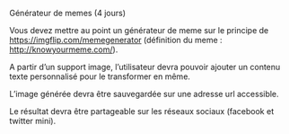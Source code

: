 Générateur de memes (4 jours)

Vous devez mettre au point un générateur de meme sur le principe de https://imgflip.com/memegenerator (définition du meme : http://knowyourmeme.com/).

A partir d’un support image, l’utilisateur devra pouvoir ajouter un contenu texte personnalisé pour le transformer en même.

L’image générée devra être sauvegardée sur une adresse url accessible.

Le résultat devra être partageable sur les réseaux sociaux (facebook et twitter mini).

